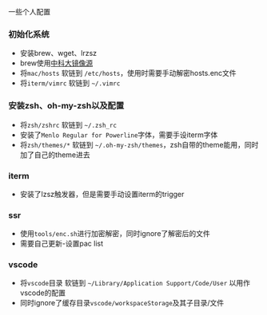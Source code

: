 一些个人配置
### 初始化系统
* 安装brew、wget、lrzsz
* brew使用[中科大镜像源](https://lug.ustc.edu.cn/wiki/mirrors/help/brew.git)
* 将`mac/hosts` 软链到 `/etc/hosts`，使用时需要手动解密hosts.enc文件
* 将`iterm/vimrc` 软链到 `~/.vimrc`

### 安装zsh、oh-my-zsh以及配置
* 将`zsh/zshrc` 软链到 `~/.zsh_rc`
* 安装了`Menlo Regular for Powerline`字体，需要手设iterm字体
* 将`zsh/themes/*` 软链到 `~/.oh-my-zsh/themes`，zsh自带的theme能用，同时加了自己的theme进去

### iterm
* 安装了lzsz触发器，但是需要手动设置iterm的trigger

### ssr
* 使用`tools/enc.sh`进行加密解密，同时ignore了解密后的文件
* 需要自己更新-设置pac list

### vscode
* 将`vscode`目录 软链到 `~/Library/Application Support/Code/User` 以用作vscode的配置
* 同时ignore了缓存目录`vscode/workspaceStorage`及其子目录/文件

